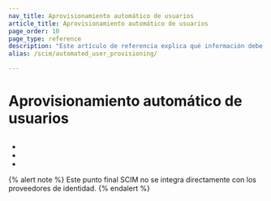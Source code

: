 ```yaml
---
nav_title: Aprovisionamiento automático de usuarios
article_title: Aprovisionamiento automático de usuarios
page_order: 10
page_type: reference
description: "Este artículo de referencia explica qué información debe proporcionar para el aprovisionamiento automatizado de usuarios y cómo y dónde utilizar el token generado del Sistema para la gestión de identidades entre dominios (SCIM)."
alias: /scim/automated_user_provisioning/

---
```


# Aprovisionamiento automático de usuarios

>  

##  



##  



-   
-   
-  
 

{% alert note %}
Este punto final SCIM no se integra directamente con los proveedores de identidad.
{% endalert %}

  

##  

   

 



